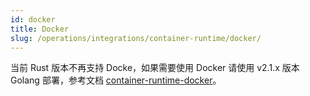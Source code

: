 ```yaml
---
id: docker
title: Docker
slug: /operations/integrations/container-runtime/docker/
---
```


当前 Rust 版本不再支持 Docke，如果需要使用 Docker 请使用 v2.1.x 版本 Golang 部署，参考文档 [container-runtime-docker](../../../../version-v2.1.x/operations/integrations/container-runtime/docker.md)。
